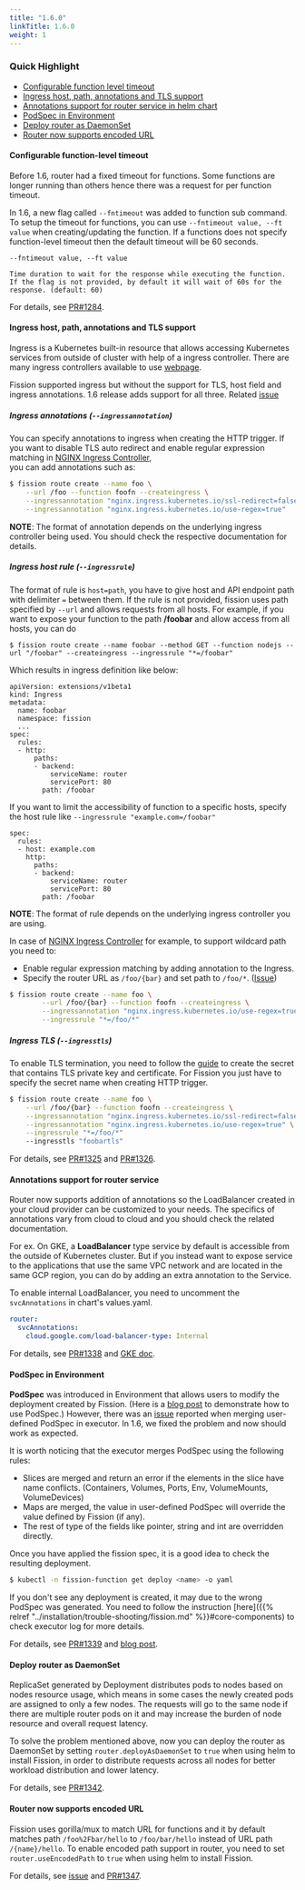 ```yaml
---
title: "1.6.0"
linkTitle: 1.6.0
weight: 1 
---
```


### Quick Highlight

* [Configurable function level timeout](#configurable-function-level-timeout)
* [Ingress host, path, annotations and TLS support](#ingress-host-path-annotations-and-tls-support)
* [Annotations support for router service in helm chart](#annotations-for-router-service)
* [PodSpec in Environment](#podspec-in-environment)
* [Deploy router as DaemonSet](#deploy-router-as-daemonset)
* [Router now supports encoded URL](#router-now-supports-encoded-url)

#### Configurable function-level timeout

Before 1.6, router had a fixed timeout for functions. Some functions are longer running than others hence there was a request for per function timeout.

In 1.6, a new flag called `--fntimeout` was added to function sub command. To setup the timeout for functions, you can use `--fntimeout value, --ft value` when creating/updating the function. If a functions does not specify function-level timeout then the default timeout will be 60 seconds.

```
--fntimeout value, --ft value 

Time duration to wait for the response while executing the function. 
If the flag is not provided, by default it will wait of 60s for the response. (default: 60)
``` 

For details, see [PR#1284](https://github.com/fission/fission/pull/1284).

#### Ingress host, path, annotations and TLS support

Ingress is a Kubernetes built-in resource that allows accessing Kubernetes services from outside of cluster with help of a ingress controller. There are many ingress controllers available to use [webpage](https://kubernetes.io/docs/concepts/services-networking/ingress-controllers/#additional-controllers).

Fission supported ingress but without the support for TLS, host field and ingress annotations. 1.6 release adds support for all three. Related [issue](https://github.com/fission/fission/issues/1158)

##### Ingress annotations (`--ingressannotation`)

You can specify annotations to ingress when creating the HTTP trigger.  If you want to disable TLS auto redirect and enable regular expression matching in [NGINX Ingress Controller](https://github.com/kubernetes/ingress-nginx),  
you can add annotations such as:

```bash
$ fission route create --name foo \
    --url /foo --function foofn --createingress \
    --ingressannotation "nginx.ingress.kubernetes.io/ssl-redirect=false" \
    --ingressannotation "nginx.ingress.kubernetes.io/use-regex=true"
```

**NOTE**: The format of annotation depends on the underlying ingress controller being used. You should check the respective documentation for details.

##### Ingress host rule (`--ingressrule`)

The format of rule is `host=path`, you have to give host and API endpoint path with delimiter `=` between them.  If the rule is not provided, fission uses path specified by `--url` and allows requests from all hosts. For example, if you want to expose your function to the path **/foobar** and allow access from all hosts, you can do 

```
$ fission route create --name foobar --method GET --function nodejs --url "/foobar" --createingress --ingressrule "*=/foobar"
```  

Which results in ingress definition like below:

```
apiVersion: extensions/v1beta1
kind: Ingress
metadata:
  name: foobar
  namespace: fission
  ...
spec:
  rules:
  - http:
      paths:
      - backend:
          serviceName: router
          servicePort: 80
        path: /foobar
```

If you want to limit the accessibility of function to a specific hosts, specify the host rule like `--ingressrule "example.com=/foobar"` 

```
spec:
  rules:
  - host: example.com
    http:
      paths:
      - backend:
          serviceName: router
          servicePort: 80
        path: /foobar
```  
 
**NOTE**: The format of rule depends on the underlying ingress controller you are using.

In case of [NGINX Ingress Controller](https://github.com/kubernetes/ingress-nginx) for example, to support wildcard path you need to:
 
* Enable regular expression matching by adding annotation to the Ingress. 
* Specify the router URL as `/foo/{bar}` and set path to `/foo/*`. ([Issue](https://github.com/fission/fission/issues/1158))

```bash
$ fission route create --name foo \
        --url /foo/{bar} --function foofn --createingress \
        --ingressannotation "nginx.ingress.kubernetes.io/use-regex=true" \
        --ingressrule "*=/foo/*"
```

##### Ingress TLS (`--ingresstls`)

To enable TLS termination, you need to follow the [guide](https://kubernetes.io/docs/concepts/services-networking/ingress/#tls) to create the secret that contains TLS private key and certificate. For Fission you just have to specify the secret name when creating HTTP trigger.

```bash
$ fission route create --name foo \
    --url /foo/{bar} --function foofn --createingress \
    --ingressannotation "nginx.ingress.kubernetes.io/ssl-redirect=false" \
    --ingressannotation "nginx.ingress.kubernetes.io/use-regex=true" \
    --ingressrule "*=/foo/*"
    --ingresstls "foobartls"
```

For details, see [PR#1325](https://github.com/fission/fission/pull/1284) and [PR#1326](https://github.com/fission/fission/pull/1326).

#### Annotations support for router service

Router now supports addition of annotations so the LoadBalancer created in your cloud provider can be customized to your needs. The specifics of annotations vary from cloud to cloud and you should check the related documentation. 

For ex. On GKE, a **LoadBalancer** type service by default is accessible from the outside of Kubernetes cluster.  But if you instead want to expose service to the applications that use the same VPC network and are located in the same GCP region,
you can do by adding an extra annotation to the Service.

To enable internal LoadBalancer, you need to uncomment the `svcAnnotations` in chart's values.yaml. 

```yaml
router:
  svcAnnotations:
    cloud.google.com/load-balancer-type: Internal
```

For details, see [PR#1338](https://github.com/fission/fission/pull/1338) and [GKE doc](https://cloud.google.com/kubernetes-engine/docs/how-to/internal-load-balancing).

#### PodSpec in Environment 

**PodSpec** was introduced in Environment that allows users to modify the deployment created by Fission. (Here is a [blog post](https://blog.fission.io/posts/fission_pod_specs/) to demonstrate how to use PodSpec.)
However, there was an [issue](https://github.com/fission/fission/issues/1322) reported when merging user-defined PodSpec in executor. In 1.6, we fixed the problem and now should work as expected.

It is worth noticing that the executor merges PodSpec using the following rules:

* Slices are merged and return an error if the elements in the slice have name conflicts. (Containers, Volumes, Ports, Env, VolumeMounts, VolumeDevices)
* Maps are merged, the value in user-defined PodSpec will override the value defined by Fission (if any).
* The rest of type of the fields like pointer, string and int are overridden directly.

Once you have applied the fission spec, it is a good idea to check the resulting deployment.

```bash
$ kubectl -n fission-function get deploy <name> -o yaml 
``` 

If you don't see any deployment is created, it may due to the wrong PodSpec was generated. You need to follow the instruction [here]({{% relref "../installation/trouble-shooting/fission.md" %}}#core-components) to check executor log for more details.

For details, see [PR#1339](https://github.com/fission/fission/pull/1339) and [blog post](https://blog.fission.io/posts/fission_pod_specs/).

#### Deploy router as DaemonSet

ReplicaSet generated by Deployment distributes pods to nodes based on nodes resource usage, 
which means in some cases the newly created pods are assigned to only a few nodes. The requests will go to 
the same node if there are multiple router pods on it and may increase the burden of node resource and overall request latency.

To solve the problem mentioned above, now you can deploy the router as DaemonSet by setting `router.deployAsDaemonSet` to `true`
when using helm to install Fission, in order to distribute requests across all nodes for better workload distribution and lower latency.

For details, see [PR#1342](https://github.com/fission/fission/pull/1342).

#### Router now supports encoded URL

Fission uses gorilla/mux to match URL for functions and it by default matches path `/foo%2Fbar/hello` to `/foo/bar/hello` instead of
URL path `/{name}/hello`. To enable encoded path support in router, you need to set `router.useEncodedPath` to `true` when using helm to install Fission. 

For details, see [issue](https://github.com/fission/fission/issues/1317) and [PR#1347](https://github.com/fission/fission/pull/1347). 
